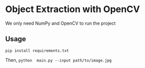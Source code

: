 # Object Extraction with OpenCV
We only need NumPy and OpenCV to run the project

## Usage
```
pip install requirements.txt
```
Then,
`python  main.py --input path/to/image.jpg`

